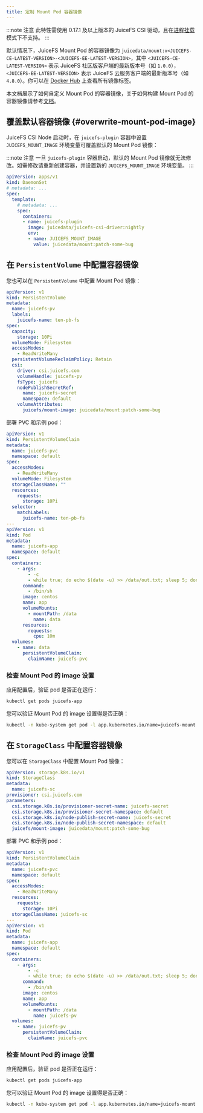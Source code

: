 ```yaml
---
title: 定制 Mount Pod 容器镜像
---
```


:::note 注意
此特性需使用 0.17.1 及以上版本的 JuiceFS CSI 驱动，且在[进程挂载](../introduction.md#by-process)模式下不支持。
:::

默认情况下，JuiceFS Mount Pod 的容器镜像为 `juicedata/mount:v<JUICEFS-CE-LATEST-VERSION>-<JUICEFS-EE-LATEST-VERSION>`，其中 `<JUICEFS-CE-LATEST-VERSION>` 表示 JuiceFS 社区版客户端的最新版本号（如 `1.0.0`），`<JUICEFS-EE-LATEST-VERSION>` 表示 JuiceFS 云服务客户端的最新版本号（如 `4.8.0`）。你可以在 [Docker Hub](https://hub.docker.com/r/juicedata/mount/tags) 上查看所有镜像标签。

本文档展示了如何自定义 Mount Pod 的容器镜像，关于如何构建 Mount Pod 的容器镜像请参考[文档](../development/build-juicefs-image.md#构建-juicefs-mount-pod-的容器镜像)。

## 覆盖默认容器镜像 {#overwrite-mount-pod-image}

JuiceFS CSI Node 启动时，在 `juicefs-plugin` 容器中设置 `JUICEFS_MOUNT_IMAGE` 环境变量可覆盖默认的 Mount Pod 镜像：

:::note 注意
一旦 `juicefs-plugin` 容器启动，默认的 Mount Pod 镜像就无法修改。如需修改请重新创建容器，并设置新的 `JUICEFS_MOUNT_IMAGE` 环境变量。
:::

```yaml {12-13}
apiVersion: apps/v1
kind: DaemonSet
# metadata: ...
spec:
  template:
    # metadata: ...
    spec:
      containers:
      - name: juicefs-plugin
        image: juicedata/juicefs-csi-driver:nightly
        env:
        - name: JUICEFS_MOUNT_IMAGE
          value: juicedata/mount:patch-some-bug
```

## 在 `PersistentVolume` 中配置容器镜像

您也可以在 `PersistentVolume` 中配置 Mount Pod 镜像：

```yaml {22}
apiVersion: v1
kind: PersistentVolume
metadata:
  name: juicefs-pv
  labels:
    juicefs-name: ten-pb-fs
spec:
  capacity:
    storage: 10Pi
  volumeMode: Filesystem
  accessModes:
    - ReadWriteMany
  persistentVolumeReclaimPolicy: Retain
  csi:
    driver: csi.juicefs.com
    volumeHandle: juicefs-pv
    fsType: juicefs
    nodePublishSecretRef:
      name: juicefs-secret
      namespace: default
    volumeAttributes:
      juicefs/mount-image: juicedata/mount:patch-some-bug
```

部署 PVC 和示例 pod：

```yaml
apiVersion: v1
kind: PersistentVolumeClaim
metadata:
  name: juicefs-pvc
  namespace: default
spec:
  accessModes:
    - ReadWriteMany
  volumeMode: Filesystem
  storageClassName: ""
  resources:
    requests:
      storage: 10Pi
  selector:
    matchLabels:
      juicefs-name: ten-pb-fs
---
apiVersion: v1
kind: Pod
metadata:
  name: juicefs-app
  namespace: default
spec:
  containers:
    - args:
        - -c
        - while true; do echo $(date -u) >> /data/out.txt; sleep 5; done
      command:
        - /bin/sh
      image: centos
      name: app
      volumeMounts:
        - mountPath: /data
          name: data
      resources:
        requests:
          cpu: 10m
  volumes:
    - name: data
      persistentVolumeClaim:
        claimName: juicefs-pvc
```

### 检查 Mount Pod 的 image 设置

应用配置后，验证 pod 是否正在运行：

```sh
kubectl get pods juicefs-app
```

您可以验证 Mount Pod 的 image 设置得是否正确：

```sh
kubectl -n kube-system get pod -l app.kubernetes.io/name=juicefs-mount -o yaml | grep 'image: '
```

## 在 `StorageClass` 中配置容器镜像

您可以在 `StorageClass` 中配置 Mount Pod 镜像：

```yaml {11}
apiVersion: storage.k8s.io/v1
kind: StorageClass
metadata:
  name: juicefs-sc
provisioner: csi.juicefs.com
parameters:
  csi.storage.k8s.io/provisioner-secret-name: juicefs-secret
  csi.storage.k8s.io/provisioner-secret-namespace: default
  csi.storage.k8s.io/node-publish-secret-name: juicefs-secret
  csi.storage.k8s.io/node-publish-secret-namespace: default
  juicefs/mount-image: juicedata/mount:patch-some-bug
```

部署 PVC 和示例 pod：

```yaml
apiVersion: v1
kind: PersistentVolumeClaim
metadata:
  name: juicefs-pvc
  namespace: default
spec:
  accessModes:
    - ReadWriteMany
  resources:
    requests:
      storage: 10Pi
  storageClassName: juicefs-sc
---
apiVersion: v1
kind: Pod
metadata:
  name: juicefs-app
  namespace: default
spec:
  containers:
    - args:
        - -c
        - while true; do echo $(date -u) >> /data/out.txt; sleep 5; done
      command:
        - /bin/sh
      image: centos
      name: app
      volumeMounts:
        - mountPath: /data
          name: juicefs-pv
  volumes:
    - name: juicefs-pv
      persistentVolumeClaim:
        claimName: juicefs-pvc
```

### 检查 Mount Pod 的 image 设置

应用配置后，验证 pod 是否正在运行：

```sh
kubectl get pods juicefs-app
```

您可以验证 Mount Pod 的 image 设置得是否正确：

```sh
kubectl -n kube-system get pod -l app.kubernetes.io/name=juicefs-mount -o yaml | grep 'image: '
```
